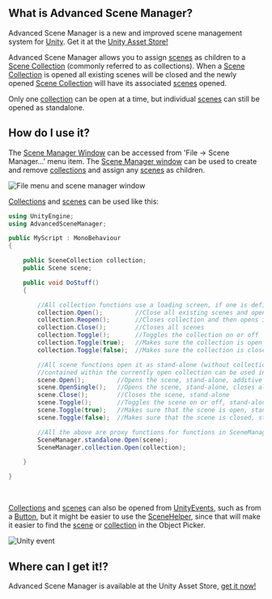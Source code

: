 ## What is Advanced Scene Manager?

Advanced Scene Manager is a new and improved scene management system for [Unity](https://unity.com/). Get it at the [Unity Asset Store!](https://assetstore.unity.com/packages/slug/174152)

Advanced Scene Manager allows you to assign [scenes](https://github.com/Zumwani/advanced-scene-manager/wiki/Scene) as children to a [Scene Collection](https://github.com/Zumwani/advanced-scene-manager/wiki/SceneCollection) (commonly referred to as collections).
When a [Scene Collection](https://github.com/Zumwani/advanced-scene-manager/wiki/SceneCollection) is opened all existing scenes will be closed and the newly opened [Scene Collection](https://github.com/Zumwani/advanced-scene-manager/wiki/SceneCollection) will have its associated [scenes](https://github.com/Zumwani/advanced-scene-manager/wiki/Scene) opened.

Only one [collection](https://github.com/Zumwani/advanced-scene-manager/wiki/SceneCollection) can be open at a time, but individual [scenes](https://github.com/Zumwani/advanced-scene-manager/wiki/SceneCollection) can still be opened as standalone.

## How do I use it?

The [Scene Manager Window](https://github.com/Zumwani/advanced-scene-manager/wiki/SceneManagerWindow) can be accessed from 'File -> Scene Manager...' menu item. The [Scene Manager window](https://github.com/Zumwani/advanced-scene-manager/wiki/SceneManagerWindow) can be used to create and remove [collections](https://github.com/Zumwani/advanced-scene-manager/wiki/SceneCollection) and assign any [scenes](https://github.com/Zumwani/advanced-scene-manager/wiki/Scene) as children.

![](https://raw.githubusercontent.com/wiki/Lazy-Solutions/advanced-scene-manager/image/File-menu-and-scene-manager-window.png "File menu and scene manager window")
​

[Collections](https://github.com/Zumwani/advanced-scene-manager/wiki/SceneCollection) and [scenes](https://github.com/Zumwani/advanced-scene-manager/wiki/Scene) can be used like this:

```C#
using UnityEngine;
using AdvancedSceneManager;

public MyScript : MonoBehaviour
{

    public SceneCollection collection;
    public Scene scene;

    public void DoStuff()
    {     

        //All collection functions use a loading screen, if one is defined
        collection.Open();         //Close all existing scenes and open scenes in collection
        collection.Reopen();       //Closes collection and then opens it again
        collection.Close();        //Closes all scenes
        collection.Toggle();       //Toggles the collection on or off
        collection.Toggle(true);   //Makes sure the collection is open
        collection.Toggle(false);  //Makes sure the collection is closed

        //All scene functions open it as stand-alone (without collection), but scenes that are
        //contained within the currently open collection can be used in functions in SceneManager.collection
        scene.Open();         //Opens the scene, stand-alone, additive
        scene.OpenSingle();   //Opens the scene, stand-alone, closes all existing scenes and collections
        scene.Close();        //Closes the scene, stand-alone
        scene.Toggle();       //Toggles the scene on or off, stand-alone
        scene.Toggle(true);   //Makes sure that the scene is open, stand-alone
        scene.Toggle(false);  //Makes sure that the scene is closed, stand-alone

        //All the above are proxy functions for functions in SceneManager.standalone or SceneManager.collection
        SceneManager.standalone.Open(scene);
        SceneManager.collection.Open(collection);

    }

}
```

</br>

[Collections](https://github.com/Zumwani/advanced-scene-manager/wiki/SceneCollection) and [scenes](https://github.com/Zumwani/advanced-scene-manager/wiki/Scene) can also be opened from [UnityEvents](https://docs.unity3d.com/Manual/UnityEvents.html), such as from a [Button](https://docs.unity3d.com/Packages/com.unity.ugui@1.0/manual/script-Button.html), but it might be easier to use the [SceneHelper](https://github.com/Zumwani/advanced-scene-manager/wiki/SceneHelper), since that will make it easier to find the [scene](https://github.com/Zumwani/advanced-scene-manager/wiki/Scene) or [collection](https://github.com/Zumwani/advanced-scene-manager/wiki/SceneCollection) in the Object Picker.

![](https://raw.githubusercontent.com/wiki/Lazy-Solutions/advanced-scene-manager/image/Unity-event.png "Unity event")
## Where can I get it!?
Advanced Scene Manager is available at the Unity Asset Store, [get it now!](https://assetstore.unity.com/packages/slug/174152)<br/>
